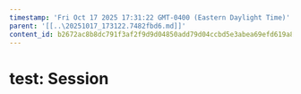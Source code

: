 ```yaml
---
timestamp: 'Fri Oct 17 2025 17:31:22 GMT-0400 (Eastern Daylight Time)'
parent: '[[..\20251017_173122.7482fbd6.md]]'
content_id: b2672ac8b8dc791f3af2f9d9d04850add79d04ccbd5e3abea69efd619a8a7c14
---
```


# test: Session
